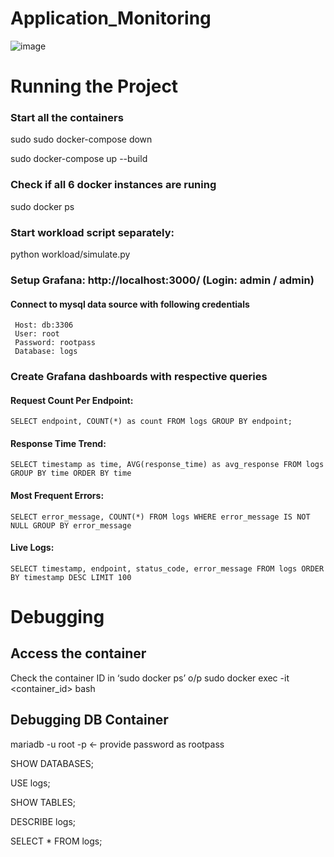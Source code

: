# Application_Monitoring
![image](https://github.com/user-attachments/assets/91de9b1a-2dc2-48ad-b28c-6594e5712391)

# Running  the Project
  ### Start all the containers
  sudo sudo docker-compose down
  
  sudo docker-compose up --build

  ### Check if all 6 docker instances are runing 
  
  sudo docker ps
  
  ### Start workload script separately:
  python workload/simulate.py
  ### Setup Grafana: http://localhost:3000/ (Login: admin / admin)
  #### Connect to mysql data source with following credentials
     Host: db:3306
     User: root
     Password: rootpass
     Database: logs
  ### Create Grafana dashboards with respective queries
   #### Request Count Per Endpoint:
    SELECT endpoint, COUNT(*) as count FROM logs GROUP BY endpoint;
   #### Response Time Trend:
    SELECT timestamp as time, AVG(response_time) as avg_response FROM logs GROUP BY time ORDER BY time
   #### Most Frequent Errors:
    SELECT error_message, COUNT(*) FROM logs WHERE error_message IS NOT NULL GROUP BY error_message
   #### Live Logs:
    SELECT timestamp, endpoint, status_code, error_message FROM logs ORDER BY timestamp DESC LIMIT 100

# Debugging 
## Access the container 
  Check the container ID in ‘sudo docker ps’ o/p
  sudo docker exec -it <container_id> bash
## Debugging DB Container
   mariadb -u root -p  <- provide password as rootpass 
   
   SHOW DATABASES;
   
   USE logs;
   
   SHOW TABLES;
   
   DESCRIBE logs;
   
   SELECT * FROM logs;

